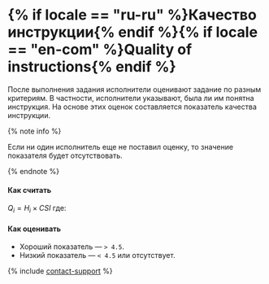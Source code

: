 # {% if locale == "ru-ru" %}Качество инструкции{% endif %}{% if locale == "en-com" %}Quality of instructions{% endif %}

После выполнения задания исполнители оценивают задание по разным критериям. В частности, исполнители указывают, была ли им понятна инструкция. На основе этих оценок составляется показатель качества инструкции.

{% note info %}

Если ни один исполнитель еще не поставил оценку, то значение показателя будет отсутствовать.

{% endnote %}

#### Как считать

$Q_{i} = {H_{i}}\times{CSI}$
где:





#### Как оценивать

- Хороший показатель — `> 4.5`.
- Низкий показатель — `< 4.5` или отсутствует.

{% include [contact-support](../../_includes/contact-support-help.md) %}